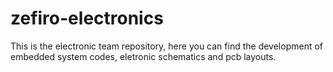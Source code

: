 # zefiro-electronics
This is the electronic team repository, here you can find the development of embedded system codes, eletronic schematics and pcb layouts.
